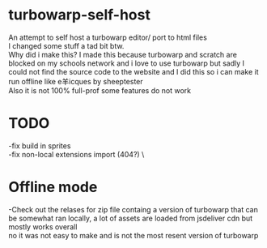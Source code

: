 # turbowarp-self-host
An attempt to self host a turbowarp editor/ port to html files \
I changed some stuff a tad bit btw. \
Why did i make this? I made this because turbowarp and scratch are blocked on my schools network and i love to use turbowarp but sadly I could not find the source code to the website
and I did this so i can make it run offline like e羊icques by sheeptester \
Also it is not 100% full-prof some features do not work
# TODO
-fix build in sprites \
-fix non-local extensions import (404?) \

# Offline mode
-Check out the relases for zip file containg a version of turbowarp that can \
be somewhat ran locally, a lot of assets are loaded from jsdeliver cdn but mostly works overall \
no it was not easy to make and is not the most resent version of turbowarp

